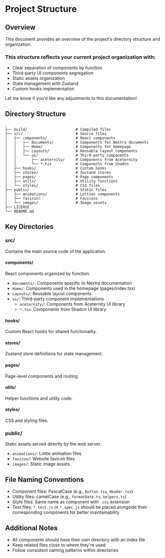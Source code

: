# Project Structure

## Overview

This document provides an overview of the project's directory structure and organization.

### This structure reflects your current project organization with:

- Clear separation of components by function
- Third-party UI components segregation
- Static assets organization
- State management with Zustand
- Custom hooks implementation

Let me know if you'd like any adjustments to this documentation!

## Directory Structure

    .
    ├── build/                      # Compiled files
    ├── src/                        # Source files
    │   ├── components/             # React components
    │   │   ├── Documents/          # Components for Nextra documents
    │   │   ├── Home/               # Components for Homepage
    │   │   ├── Layouts/            # Reusable layout components
    │   │   └── ui/                 # Third-party components
    │   │       ├── aceternity/     # Components from Aceternity
    │   │       └── *.tsx           # Components from Shadcn
    │   ├── hooks/                  # Custom hooks
    │   ├── stores/                 # Zustand stores
    │   ├── pages/                  # Page components
    │   ├── utils/                  # Utility functions
    │   └── styles/                 # CSS files
    ├── public/                     # Static files
    │   ├── animations/             # Lotties components
    │   ├── favicon/                # Favicons
    │   └── images/                 # Image assets
    ├── LICENSE
    └── README.md

## Key Directories

### src/

Contains the main source code of the application.

#### components/

React components organized by function:

- `Documents/`: Components specific to Nextra documentation
- `Home/`: Components used in the homepage (pages/index.tsx)
- `Layouts/`: Reusable layout components
- `ui/`: Third-party component implementations
  - `aceternity/`: Components from Aceternity UI library
  - `*.tsx`: Components from Shadcn UI library

#### hooks/

Custom React hooks for shared functionality.

#### stores/

Zustand store definitions for state management.

#### pages/

Page-level components and routing.

#### utils/

Helper functions and utility code.

#### styles/

CSS and styling files.

### public/

Static assets served directly by the web server.

- `animations/`: Lottie animation files
- `favicon/`: Website favicon files
- `images/`: Static image assets

## File Naming Conventions

- Component files: PascalCase (e.g., `Button.tsx`, `Header.tsx`)
- Utility files: camelCase (e.g., `formatDate.ts`, `helpers.ts`)
- Style files: Same name as component with `.css` extension
- Test files: `*.test.js` or `*.spec.js` should be placed alongside their corresponding components for better maintainability

## Additional Notes

- All components should have their own directory with an index file
- Keep related files close to where they're used
- Follow consistent naming patterns within directories
